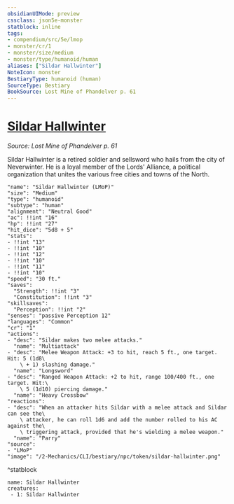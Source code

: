 ```yaml
---
obsidianUIMode: preview
cssclass: json5e-monster
statblock: inline
tags:
- compendium/src/5e/lmop
- monster/cr/1
- monster/size/medium
- monster/type/humanoid/human
aliases: ["Sildar Hallwinter"]
NoteIcon: monster
BestiaryType: humanoid (human)
SourceType: Bestiary
BookSource: Lost Mine of Phandelver p. 61
---
```

# [Sildar Hallwinter](2-Mechanics/CLI/bestiary/npc/sildar-hallwinter-lmop.md)
*Source: Lost Mine of Phandelver p. 61*  

Sildar Hallwinter is a retired soldier and sellsword who hails from the city of Neverwinter. He is a loyal member of the Lords' Alliance, a political organization that unites the various free cities and towns of the North.

```statblock
"name": "Sildar Hallwinter (LMoP)"
"size": "Medium"
"type": "humanoid"
"subtype": "human"
"alignment": "Neutral Good"
"ac": !!int "16"
"hp": !!int "27"
"hit_dice": "5d8 + 5"
"stats":
- !!int "13"
- !!int "10"
- !!int "12"
- !!int "10"
- !!int "11"
- !!int "10"
"speed": "30 ft."
"saves":
  "Strength": !!int "3"
  "Constitution": !!int "3"
"skillsaves":
  "Perception": !!int "2"
"senses": "passive Perception 12"
"languages": "Common"
"cr": "1"
"actions":
- "desc": "Sildar makes two melee attacks."
  "name": "Multiattack"
- "desc": "Melee Weapon Attack: +3 to hit, reach 5 ft., one target. Hit: 5 (1d8\
    \ + 1) slashing damage."
  "name": "Longsword"
- "desc": "Ranged Weapon Attack: +2 to hit, range 100/400 ft., one target. Hit:\
    \ 5 (1d10) piercing damage."
  "name": "Heavy Crossbow"
"reactions":
- "desc": "When an attacker hits Sildar with a melee attack and Sildar can see the\
    \ attacker, he can roll 1d6 and add the number rolled to his AC against the\
    \ triggering attack, provided that he's wielding a melee weapon."
  "name": "Parry"
"source":
- "LMoP"
"image": "/2-Mechanics/CLI/bestiary/npc/token/sildar-hallwinter.png"
```
^statblock

```encounter-table
name: Sildar Hallwinter
creatures:
 - 1: Sildar Hallwinter
```